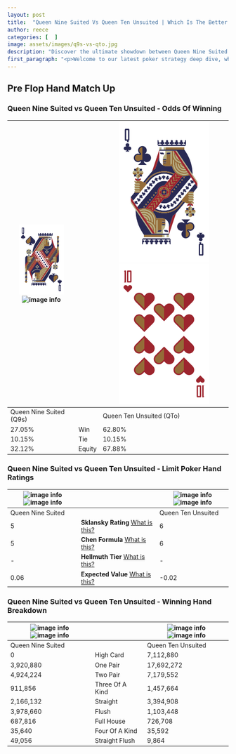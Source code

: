 ```yaml
---
layout: post
title:  "Queen Nine Suited Vs Queen Ten Unsuited | Which Is The Better Hand In Poker? A Complete Guide"
author: reece
categories: [  ]
image: assets/images/q9s-vs-qto.jpg
description: "Discover the ultimate showdown between Queen Nine Suited and Queen Ten Unsuited in poker! Uncover the odds, strategies, and scenarios where one hand triumphs over the other. Get ready to up your poker game with this thrilling analysis."
first_paragraph: "<p>Welcome to our latest poker strategy deep dive, where we're pitting two distinct hands against each other in a high-stakes showdown: Queen Nine Suited vs Queen Ten Unsuited.</p><p>In the dynamic world of poker, every decision counts, and knowing which hand holds the upper hand is key to your success at the table.</p><p>In this article, we'll dissect these two hands, explore the scenarios where one dominates the other, and equip you with the knowledge to make strategic choices that can tip the odds in your favor.</p><p>Get ready to unravel the intriguing dynamics of these poker hands and elevate your game to new heights.</p>"
---
```




[comment]: # (sp0)

## Pre Flop Hand Match Up

<div class="table hand-ratings" markdown="1"> 



### Queen Nine Suited vs Queen Ten Unsuited - Odds Of Winning


    
| ![image info](assets/images/hand1/Q.png) ![image info](assets/images/hand1/9s.png) |  | ![image info](assets/images/hand2/Q.png) ![image info](assets/images/hand2/To.png) |
| -------- | -------- | -------- |
| Queen Nine Suited (Q9s) |  | Queen Ten Unsuited (QTo) |
| 27.05% | Win | 62.80% |
| 10.15% | Tie | 10.15% |
| 32.12% | Equity | 67.88% |




[comment]: # (sp1)



### Queen Nine Suited vs Queen Ten Unsuited - Limit Poker Hand Ratings


    
| ![image info](https://www.riverpairs.com/assets/images/hand1/Q.png) ![image info](https://www.riverpairs.com/assets/images/hand1/9s.png) |  | ![image info](https://www.riverpairs.com/assets/images/hand2/Q.png) ![image info](https://www.riverpairs.com/assets/images/hand2/To.png) |
| -------- | -------- | -------- |
| Queen Nine Suited |  | Queen Ten Unsuited |
| 5 | **Sklansky Rating** [What is this?](/sklansky-rating-explained) | 6 |
| 5 | **Chen Formula** [What is this?](/chen-formula-explained) | 6 |
| - | **Hellmuth Tier** [What is this?](/Hellmuth-tier-explained) | - |
| 0.06 | **Expected Value** [What is this?](/expected-value-explained) | -0.02 |




[comment]: # (sp2)



### Queen Nine Suited vs Queen Ten Unsuited - Winning Hand Breakdown


    
| ![image info](https://www.riverpairs.com/assets/images/hand1/Q.png) ![image info](https://www.riverpairs.com/assets/images/hand1/9s.png) |  | ![image info](https://www.riverpairs.com/assets/images/hand2/Q.png) ![image info](https://www.riverpairs.com/assets/images/hand2/To.png) |
| -------- | -------- | -------- |
| Queen Nine Suited |  | Queen Ten Unsuited |
| 0 | High Card | 7,112,880 |
| 3,920,880 | One Pair | 17,692,272 |
| 4,924,224 | Two Pair | 7,179,552 |
| 911,856 | Three Of A Kind | 1,457,664 |
| 2,166,132 | Straight | 3,394,908 |
| 3,978,660 | Flush | 1,103,448 |
| 687,816 | Full House | 726,708 |
| 35,640 | Four Of A Kind | 35,592 |
| 49,056 | Straight Flush | 9,864 |




[comment]: # (sp3)



</div>

[comment]: # (sp4)



[comment]: # (sp5)

